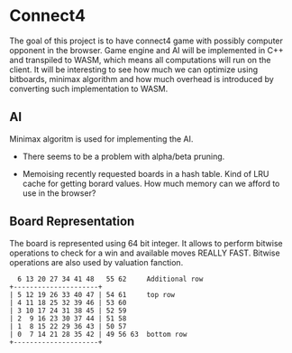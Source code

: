 # Connect4
The goal of this project is to have connect4 game with possibly computer opponent in the browser. Game engine and AI will be implemented in C++ and transpiled to WASM, which means all computations will run on the client.
It will be interesting to see how much we can optimize using bitboards, minimax algorithm and how much overhead is introduced by converting such implementation to WASM.

## AI
Minimax algoritm is used for implementing the AI.

- There seems to be a problem with alpha/beta pruning.

- Memoising recently requested boards in a hash table. Kind of LRU cache for getting borard values. How much memory can we afford to use in the browser?

## Board Representation
The board is represented using 64 bit integer. It allows to perform
bitwise operations to check for a win and available moves REALLY FAST. Bitwise operations are also used by valuation fanction.

```
  6 13 20 27 34 41 48   55 62     Additional row
+---------------------+ 
| 5 12 19 26 33 40 47 | 54 61     top row
| 4 11 18 25 32 39 46 | 53 60
| 3 10 17 24 31 38 45 | 52 59
| 2  9 16 23 30 37 44 | 51 58
| 1  8 15 22 29 36 43 | 50 57
| 0  7 14 21 28 35 42 | 49 56 63  bottom row
+---------------------+
```
